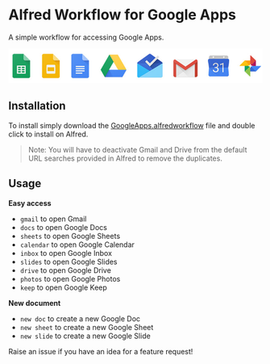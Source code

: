 # Alfred Workflow for Google Apps
A simple workflow for accessing Google Apps.

![Icons](icons.jpg)

## Installation
To install simply download the [GoogleApps.alfredworkflow](GoogleApps.alfredworkflow?raw=true) file and double click to install on Alfred.

> Note: You will have to deactivate Gmail and Drive from the default URL searches provided in Alfred to remove the duplicates.

## Usage
**Easy access**
* `gmail` to open Gmail
* `docs` to open Google Docs
* `sheets` to open Google Sheets
* `calendar` to open Google Calendar
* `inbox` to open Google Inbox
* `slides` to open Google Slides
* `drive` to open Google Drive
* `photos` to open Google Photos
* `keep` to open Google Keep

**New document**
* `new doc` to create a new Google Doc
* `new sheet` to create a new Google Sheet
* `new slide` to create a new Google Slide


Raise an issue if you have an idea for a feature request!

